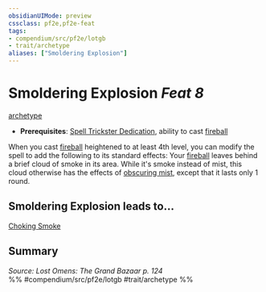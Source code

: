 ```yaml
---
obsidianUIMode: preview
cssclass: pf2e,pf2e-feat
tags:
- compendium/src/pf2e/lotgb
- trait/archetype
aliases: ["Smoldering Explosion"]
---
```

# Smoldering Explosion  *Feat 8*  
[archetype](../../Rules/traits/archetype.md)  

- **Prerequisites**: [Spell Trickster Dedication](spell-trickster-dedication-lotgb.md), ability to cast [fireball](../spells/fireball.md)

When you cast [fireball](../spells/fireball.md) heightened to at least 4th level, you can modify the spell to add the following to its standard effects: Your [fireball](../spells/fireball.md) leaves behind a brief cloud of smoke in its area. While it's smoke instead of mist, this cloud otherwise has the effects of [obscuring mist](../spells/obscuring-mist.md), except that it lasts only 1 round.

## Smoldering Explosion leads to...

[Choking Smoke](choking-smoke-lotgb.md)

## Summary

*Source: Lost Omens: The Grand Bazaar p. 124*  
%% #compendium/src/pf2e/lotgb #trait/archetype %%